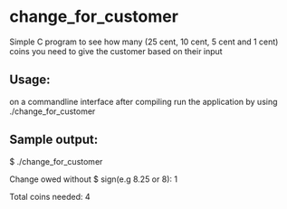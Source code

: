 # change_for_customer
Simple C program to see how many (25 cent, 10 cent, 5 cent and 1 cent) coins you need to give the customer based on their input 

<h2>Usage:</h2>

on a commandline interface after compiling run the application by using ./change_for_customer

<h2>Sample output:</h2> 

$ ./change_for_customer

Change owed without $ sign(e.g 8.25 or 8): 1

Total coins needed: 4


